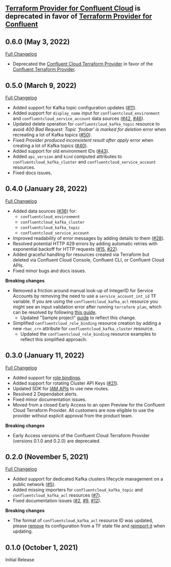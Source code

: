 ## [Terraform Provider for Confluent Cloud](https://github.com/confluentinc/terraform-provider-confluentcloud) is deprecated in favor of [Terraform Provider for Confluent](https://github.com/confluentinc/terraform-provider-confluent)

## 0.6.0 (May 3, 2022)

[Full Changelog](https://github.com/confluentinc/terraform-provider-confluentcloud/compare/v0.5.0...v0.6.0)

* Deprecated the [Confluent Cloud Terraform Provider](https://github.com/confluentinc/terraform-provider-confluentcloud) in favor of the [Confluent Terraform Provider](https://github.com/confluentinc/terraform-provider-confluent).

## 0.5.0 (March 9, 2022)

[Full Changelog](https://github.com/confluentinc/terraform-provider-confluentcloud/compare/v0.4.0...v0.5.0)

* Added support for Kafka topic configuration updates ([#11](https://github.com/confluentinc/terraform-provider-confluentcloud/issues/11)).
* Added support for `display_name` input for `confluentcloud_environment` and `confluentcloud_service_account` data sources ([#42](https://github.com/confluentinc/terraform-provider-confluentcloud/issues/42), [#46](https://github.com/confluentinc/terraform-provider-confluentcloud/issues/46)).
* Updated delete operation for `confluentcloud_kafka_topic` resource to avoid _400 Bad Request: Topic 'foobar' is marked for deletion_ error when recreating a lot of Kafka topics ([#50](https://github.com/confluentinc/terraform-provider-confluentcloud/issues/50)).
* Fixed _Provider produced inconsistent result after apply_ error when creating a lot of Kafka topics ([#40](https://github.com/confluentinc/terraform-provider-confluentcloud/issues/40)).
* Added support for old environment IDs ([#43](https://github.com/confluentinc/terraform-provider-confluentcloud/issues/43)).
* Added `api_version` and `kind` computed attributes to `confluentcloud_kafka_cluster` and `confluentcloud_service_account` resources.
* Fixed docs issues.

## 0.4.0 (January 28, 2022)

[Full Changelog](https://github.com/confluentinc/terraform-provider-confluentcloud/compare/v0.3.0...v0.4.0)

* Added data sources ([#36](https://github.com/confluentinc/terraform-provider-confluentcloud/issues/36)) for:
    * `confluentcloud_environment`
    * `confluentcloud_kafka_cluster`
    * `confluentcloud_kafka_topic`
    * `confluentcloud_service_account`
* Improved readability of error messages by adding details to them ([#28](https://github.com/confluentinc/terraform-provider-confluentcloud/issues/28)).
* Resolved potential HTTP 429 errors by adding automatic retries with exponential backoff for HTTP requests ([#15](https://github.com/confluentinc/terraform-provider-confluentcloud/issues/15), [#22](https://github.com/confluentinc/terraform-provider-confluentcloud/issues/22)).
* Added graceful handling for resources created via Terraform but deleted via Confluent Cloud Console, Confluent CLI, or Confluent Cloud APIs.
* Fixed minor bugs and docs issues.

**Breaking changes**

* Removed a friction around manual look-up of IntegerID for Service Accounts by removing the need to use a `service_account_int_id` TF variable. If you are using the `confluentcloud_kafka_acl` resource you might see an input validation error after running `terraform plan`, which can be resolved by following [this guide](https://registry.terraform.io/providers/confluentinc/confluentcloud/latest/docs/guides/upgrade-guide-0.4.0).
    * Updated "Sample project" [guide](https://registry.terraform.io/providers/confluentinc/confluentcloud/latest/docs/guides/sample-project) to reflect this change.
* Simplified `confluentcloud_role_binding` resource creation by adding a new `rbac_crn` attribute for `confluentcloud_kafka_cluster` resource.
    * Updated the `confluentcloud_role_binding` resource examples to reflect this simplified approach.

## 0.3.0 (January 11, 2022)

[Full Changelog](https://github.com/confluentinc/terraform-provider-confluentcloud/compare/v0.2.0...v0.3.0)

* Added support for [role bindings](https://docs.confluent.io/cloud/current/api.html#tag/Role-Bindings-(iamv2)).
* Added support for rotating Cluster API Keys ([#21](https://github.com/confluentinc/terraform-provider-confluentcloud/issues/21)).
* Updated SDK for [IAM APIs](https://docs.confluent.io/cloud/current/api.html#tag/Service-Accounts-(iamv2)) to use new routes.
* Resolved 2 Dependabot alerts.
* Fixed minor documentation issues.
* Moved from a closed Early Access to an open Preview for the Confluent Cloud Terraform Provider. All customers are now eligible to use the provider without explicit approval from the product team.

**Breaking changes**

* Early Access versions of the Confluent Cloud Terraform Provider (versions 0.1.0 and 0.2.0) are deprecated.

## 0.2.0 (November 5, 2021)

[Full Changelog](https://github.com/confluentinc/terraform-provider-confluentcloud/compare/v0.1.0...v0.2.0)

* Added support for dedicated Kafka clusters lifecycle management on a public network ([#5](https://github.com/confluentinc/terraform-provider-confluentcloud/issues/5)).
* Added missing importers for `confluentcloud_kafka_topic` and `confluentcloud_kafka_acl` resources ([#7](https://github.com/confluentinc/terraform-provider-confluentcloud/issues/7)).
* Fixed documentation issues ([#2](https://github.com/confluentinc/terraform-provider-confluentcloud/issues/2), [#9](https://github.com/confluentinc/terraform-provider-confluentcloud/issues/9), [#12](https://github.com/confluentinc/terraform-provider-confluentcloud/issues/12)).

**Breaking changes**

* The format of `confluentcloud_kafka_acl` resource ID was updated, please [remove](https://www.terraform.io/docs/cli/commands/state/rm.html) its configuration from a TF state file and [reimport it](https://registry.terraform.io/providers/confluentinc/confluentcloud/latest/docs/resources/confluentcloud_kafka_acl) when updating.

## 0.1.0 (October 1, 2021)

Initial Release
